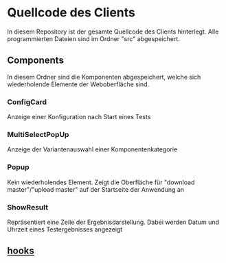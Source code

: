 # Quellcode des Clients

In diesem Repository ist der gesamte Quellcode des Clients hinterlegt. Alle programmierten Dateien sind im Ordner "src" abgespeichert.

## Components
In diesem Ordner sind die Komponenten abgespeichert, welche sich wiederholende Elemente der Weboberfläche sind. 

### ConfigCard
Anzeige einer Konfiguration nach Start eines Tests
### MultiSelectPopUp
Anzeige der Variantenauswahl einer Komponentenkategorie
### Popup
Kein wiederholendes Element. Zeigt die Oberfläche für "download master"/"upload master" auf der Startseite der Anwendung an
### ShowResult
Repräsentiert eine Zeile der Ergebnisdarstellung. Dabei werden Datum und Uhrzeit eines Testergebnisses angezeigt

## [hooks](url)
